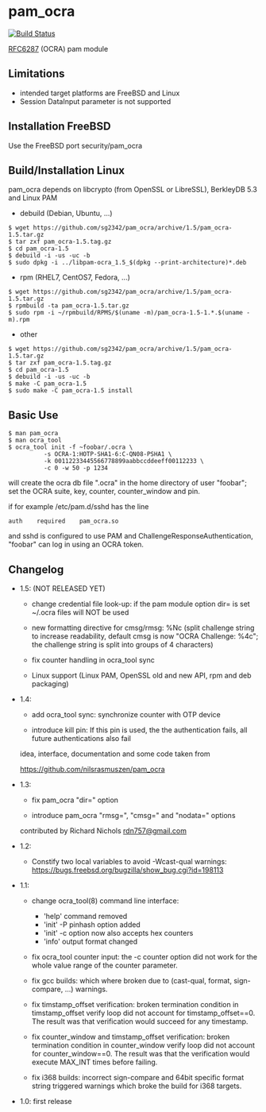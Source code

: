 pam_ocra
=======
[![Build Status](https://travis-ci.org/sg2342/pam_ocra.svg?branch=master)](https://travis-ci.org/sg2342/pam_ocra)


[RFC6287](http://tools.ietf.org/html/rfc6287) (OCRA) pam module

Limitations
-----------

  - intended target platforms are FreeBSD and Linux
  - Session DataInput parameter is not supported

Installation FreeBSD
----------------

Use the FreeBSD port security/pam_ocra

Build/Installation Linux
----------------

pam_ocra depends on libcrypto (from OpenSSL or LibreSSL), BerkleyDB 5.3
and Linux PAM


- debuild (Debian, Ubuntu, ...)

```
$ wget https://github.com/sg2342/pam_ocra/archive/1.5/pam_ocra-1.5.tar.gz
$ tar zxf pam_ocra-1.5.tag.gz
$ cd pam_ocra-1.5
$ debuild -i -us -uc -b
$ sudo dpkg -i ../libpam-ocra_1.5_$(dpkg --print-architecture)*.deb
```

- rpm (RHEL7, CentOS7, Fedora, ...)

```
$ wget https://github.com/sg2342/pam_ocra/archive/1.5/pam_ocra-1.5.tar.gz
$ rpmbuild -ta pam_ocra-1.5.tar.gz
$ sudo rpm -i ~/rpmbuild/RPMS/$(uname -m)/pam_ocra-1.5-1.*.$(uname -m).rpm
```

- other

```
$ wget https://github.com/sg2342/pam_ocra/archive/1.5/pam_ocra-1.5.tar.gz
$ tar zxf pam_ocra-1.5.tag.gz
$ cd pam_ocra-1.5
$ debuild -i -us -uc -b
$ make -C pam_ocra-1.5
$ sudo make -C pam_ocra-1.5 install
```

Basic Use
--------------

    $ man pam_ocra
    $ man ocra_tool
    $ ocra_tool init -f ~foobar/.ocra \
              -s OCRA-1:HOTP-SHA1-6:C-QN08-PSHA1 \
              -k 00112233445566778899aabbccddeeff00112233 \
              -c 0 -w 50 -p 1234

will create the ocra db file ".ocra" in the home directory of user "foobar";
set the OCRA suite, key, counter, counter_window and pin.

if for example /etc/pam.d/sshd has the line

    auth    required    pam_ocra.so

and sshd is configured to use PAM and ChallengeResponseAuthentication, "foobar"
can log in using an OCRA token.

Changelog
---------
- 1.5: (NOT RELEASED YET)

  * change credential file look-up:
    if the pam module option dir= is set ~/.ocra files will NOT be used

  * new formatting directive for cmsg/rmsg: %Nc (split challenge string
    to increase readability, default cmsg is now "OCRA Challenge: %4c";
    the challenge string is split into groups of 4 characters)

  * fix counter handling in ocra_tool sync

  * Linux support (Linux PAM, OpenSSL old and new API, rpm and deb packaging)

- 1.4:

  * add ocra_tool sync: synchronize counter with OTP device

  * introduce kill pin: If this pin is used, the the authentication fails, all
    future authentications also fail

  idea, interface, documentation and some code taken from

  https://github.com/nilsrasmuszen/pam_ocra

- 1.3:

  * fix pam_ocra "dir=" option

  * introduce pam_ocra "rmsg=", "cmsg=" and "nodata=" options

  contributed by Richard Nichols <rdn757@gmail.com>

- 1.2:

  * Constify two local variables to avoid -Wcast-qual warnings:
    https://bugs.freebsd.org/bugzilla/show_bug.cgi?id=198113

- 1.1:

  * change ocra_tool(8) command line interface:
    - 'help' command removed
    - 'init' -P pinhash option added
    - 'init' -c option now also accepts hex counters
    - 'info' output format changed

  * fix ocra_tool counter input:
    the -c counter option did not work for the whole value range of the counter
    parameter.

  * fix gcc builds:
    which where broken due to (cast-qual, format, sign-compare, ...) warnings.

  * fix timstamp_offset verification:
    broken termination condition in timstamp_offset verify loop did not
    account for timstamp_offset==0. The result was that verification would
    succeed for any timestamp.

  * fix counter_window and timstamp_offset verification:
    broken termination condition in counter_window verify loop did not
    account for counter_window==0. The result was that the verification
    would execute MAX_INT times before failing.

  * fix i368 builds:
    incorrect sign-compare and 64bit specific format string triggered warnings
    which broke the build for i368 targets.

- 1.0: first release
